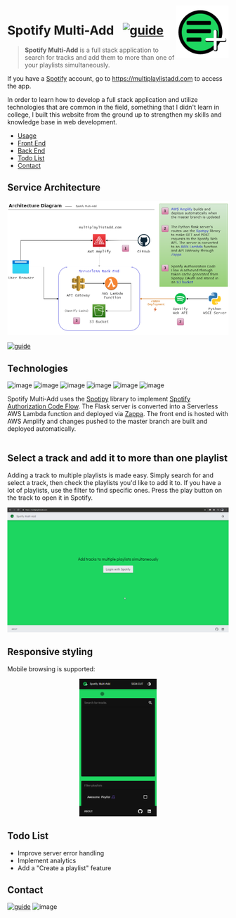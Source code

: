 <img src="front_end/src/assets/appicon.svg" align="right" height="120px" />

# Spotify Multi-Add &nbsp; [![guide](https://img.shields.io/badge/Link-https%3A%2F%2Fmultiplaylistadd.com-blue)](https://multiplaylistadd.com)
> **Spotify Multi-Add** is a full stack application to search for tracks and add them to more than one of your playlists simultaneously.

If you have a [Spotify](https://www.spotify.com/) account, go to https://multiplaylistadd.com to access the app. 

In order to learn how to develop a full stack application and utilize technologies that are common in the field, something that I didn't learn in college, I built this website from the ground up to strengthen my skills and knowledge base in web development.

* [Usage](https://github.com/ntgarrett/Spotify_multi-add#select-a-track-and-add-it-to-more-than-one-playlist)
* [Front End](front_end/README.md) 
* [Back End](back_end/README.md)
* [Todo List](https://github.com/ntgarrett/Spotify_multi-add#todo-list)
* [Contact](https://github.com/ntgarrett/Spotify_multi-add#contact)

## Service Architecture

<img src="demo/ArchitectureDiagram.png">
<br>

[![guide](https://img.shields.io/badge/POSTMAN%20DOCUMENTATION-FF6C37?style=for-the-badge&logo=postman&logoColor=white)](https://documenter.getpostman.com/view/11631692/TW74iQBZ)
<br>

## Technologies 
![image](https://img.shields.io/badge/Amazon_AWS-232F3E?style=for-the-badge&logo=amazon-aws&logoColor=white)&nbsp;![image](https://img.shields.io/badge/Python-3776AB?style=for-the-badge&logo=python&logoColor=white)&nbsp;![image](https://img.shields.io/badge/Flask-000000?style=for-the-badge&logo=flask&logoColor=white)&nbsp;![image](https://img.shields.io/badge/Spotify-1ED760?&style=for-the-badge&logo=spotify&logoColor=white)&nbsp;![image](https://img.shields.io/badge/React-20232A?style=for-the-badge&logo=react&logoColor=61DAFB)&nbsp;![image](https://img.shields.io/badge/Material--UI-0081CB?style=for-the-badge&logo=material-ui&logoColor=white) 

Spotify Multi-Add uses the [Spotipy](https://spotipy.readthedocs.io/en/2.16.1/) library to implement [Spotify Authorization Code Flow](https://developer.spotify.com/documentation/general/guides/authorization-guide/#authorization-code-flow). The Flask server is converted into a Serverless AWS Lambda function and deployed via [Zappa](https://github.com/Miserlou/Zappa). The front end is hosted with AWS Amplify and changes pushed to the master branch are built and deployed automatically.
<br>
<br>

## Select a track and add it to more than one playlist

Adding a track to multiple playlists is made easy. Simply search for and select a track, then check the playlists you'd like to add it to. If you have a lot of playlists, use the filter to find specific ones. Press the play button on the track to open it in Spotify.

<img src="demo/DesktopDemo.gif">

## Responsive styling

Mobile browsing is supported:

<p align="center"><img src="demo/MobileDemo.gif" width=35%></p>

## Todo List

* Improve server error handling
* Implement analytics
* Add a "Create a playlist" feature

## Contact

[![guide](https://img.shields.io/badge/LinkedIn-0077B5?style=for-the-badge&logo=linkedin&logoColor=white)](https://www.linkedin.com/in/ntgarrett/)&nbsp;![image](https://img.shields.io/badge/garrett.nick.96%40gmail.com-EA4335?style=for-the-badge&logo=gmail&logoColor=white) 